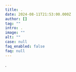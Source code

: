 ```yaml
---
title: .
date: 2024-08-11T21:53:00.000Z
author: []
tag: ""
intro: .
image: ""
alt: ""
case: null
faq_enabled: false
faq: null
---
```

.
